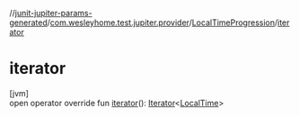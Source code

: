 //[junit-jupiter-params-generated](../../../index.md)/[com.wesleyhome.test.jupiter.provider](../index.md)/[LocalTimeProgression](index.md)/[iterator](iterator.md)

# iterator

[jvm]\
open operator override fun [iterator](iterator.md)(): [Iterator](https://kotlinlang.org/api/latest/jvm/stdlib/kotlin.collections/-iterator/index.html)&lt;[LocalTime](https://docs.oracle.com/javase/8/docs/api/java/time/LocalTime.html)&gt;
